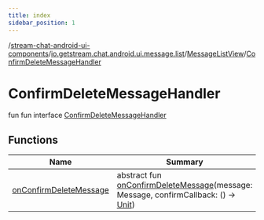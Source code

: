 ```yaml
---
title: index
sidebar_position: 1
---
```

/[stream-chat-android-ui-components](../../../index.md)/[io.getstream.chat.android.ui.message.list](../../index.md)/[MessageListView](../index.md)/[ConfirmDeleteMessageHandler](index.md)  
  
  
  
# ConfirmDeleteMessageHandler  
fun fun interface [ConfirmDeleteMessageHandler](index.md)  
  
## Functions  
  
|  Name |  Summary | 
|---|---|
| <a name="io.getstream.chat.android.ui.message.list/MessageListView.ConfirmDeleteMessageHandler/onConfirmDeleteMessage/#io.getstream.chat.android.client.models.Message#kotlin.Function0[kotlin.Unit]/PointingToDeclaration/"></a>[onConfirmDeleteMessage](onConfirmDeleteMessage.md)| <a name="io.getstream.chat.android.ui.message.list/MessageListView.ConfirmDeleteMessageHandler/onConfirmDeleteMessage/#io.getstream.chat.android.client.models.Message#kotlin.Function0[kotlin.Unit]/PointingToDeclaration/"></a>abstract fun [onConfirmDeleteMessage](onConfirmDeleteMessage.md)(message: Message, confirmCallback: () -&gt; [Unit](https://kotlinlang.org/api/latest/jvm/stdlib/kotlin/-unit/index.html))|

